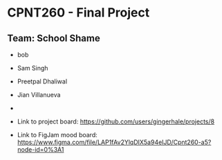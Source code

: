 # CPNT260 - Final Project
## Team: School Shame
- bob
- Sam Singh
- Preetpal Dhaliwal
- Jian Villanueva
-

- Link to project board: https://github.com/users/gingerhale/projects/8
- Link to FigJam mood board: https://www.figma.com/file/LAP1fAv2YlqDIX5a94eIJD/Cpnt260-a5?node-id=0%3A1

